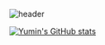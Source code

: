 ![header](https://capsule-render.vercel.app/api?type=waving&color=timeGradient&text=Welcome%20to%20Yumin's%20GitHub%20👋&desc=🌱%20I'm%20growing%20up%20🌱%20&animation=twinkling&fontSize=40&fontAlignY=40&fontAlign=50&height=250)

[![Yumin's GitHub stats](https://github-readme-stats.vercel.app/api?username=Whatdoyumin&include_all_commits=true&theme=transparent&hide_border=true&count_private=true)](https://github.com/jiholee0/github-readme-stats)
